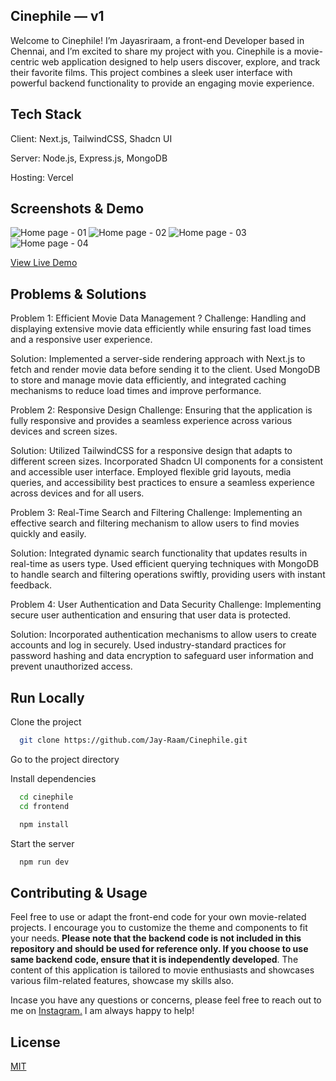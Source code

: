 ## Cinephile — v1
Welcome to Cinephile! I’m Jayasriraam, a front-end Developer based in Chennai, and I’m excited to share my project with you. 
Cinephile is a movie-centric web application designed to help users discover, explore, and track their favorite films. 
This project combines a sleek user interface with powerful backend functionality to provide an engaging movie experience.


## Tech Stack
Client: Next.js, TailwindCSS, Shadcn UI

Server: Node.js, Express.js, MongoDB

Hosting: Vercel

## Screenshots & Demo

<img src="https://mir-s3-cdn-cf.behance.net/project_modules/fs/d8e98a206565655.66cebadac0b73.png" alt="Home page - 01" />
<img src="https://mir-s3-cdn-cf.behance.net/project_modules/fs/b595dd206565655.66cebc77075ee.png" alt="Home page - 02" />
<img src="https://mir-s3-cdn-cf.behance.net/project_modules/1400/80710d206565655.66cebc770695b.png" alt="Home page - 03" />
<img src="https://mir-s3-cdn-cf.behance.net/project_modules/1400/56ec16206565655.66cebc770714c.png" alt="Home page - 04" />

[View Live Demo](https://cinephile-jay.vercel.app/)

## Problems & Solutions

Problem 1: Efficient Movie Data Management ?
Challenge: Handling and displaying extensive movie data efficiently while ensuring fast load times and a responsive user experience.

Solution: Implemented a server-side rendering approach with Next.js to fetch and render movie data before sending it to the client. 
Used MongoDB to store and manage movie data efficiently, and integrated caching mechanisms to reduce load times and improve performance.

Problem 2: Responsive Design
Challenge: Ensuring that the application is fully responsive and provides a seamless experience across various devices and screen sizes.

Solution: Utilized TailwindCSS for a responsive design that adapts to different screen sizes. Incorporated
Shadcn UI components for a consistent and accessible user interface. Employed flexible grid layouts, media queries, 
and accessibility best practices to ensure a seamless experience across devices and for all users.

Problem 3: Real-Time Search and Filtering
Challenge: Implementing an effective search and filtering mechanism to allow users to find movies quickly and easily.

Solution: Integrated dynamic search functionality that updates results in real-time as users type. 
Used efficient querying techniques with MongoDB to handle search and filtering operations swiftly, providing users with instant feedback.

Problem 4: User Authentication and Data Security
Challenge: Implementing secure user authentication and ensuring that user data is protected.

Solution: Incorporated authentication mechanisms to allow users to create accounts and log in securely. 
Used industry-standard practices for password hashing and data encryption to safeguard user information and prevent unauthorized access.


## Run Locally

Clone the project

```bash
  git clone https://github.com/Jay-Raam/Cinephile.git
```

Go to the project directory

Install dependencies

```bash
  cd cinephile
  cd frontend
```

```bash
  npm install
```

Start the server

```bash
  npm run dev
```

## Contributing & Usage

Feel free to use or adapt the front-end code for your own movie-related projects. I encourage you to customize the theme and components to fit your needs. 
**Please note that the backend code is not included in this repository and should be used for reference only. If you choose to use same backend code, ensure that it is independently developed**. 
The content of this application is tailored to movie enthusiasts and showcases various film-related features, showcase my skills also.

Incase you have any questions or concerns, please feel free to reach out to me on [Instagram.](https://www.instagram.com/_ivanjay_/) I am always happy to help!


## License

[MIT](https://choosealicense.com/licenses/mit/)



